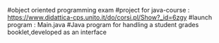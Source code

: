 #object oriented programming exam 
#project for java-course  : https://www.didattica-cps.unito.it/do/corsi.pl/Show?_id=6zgy
#launch program : Main.java
#Java program for handling a student grades booklet,developed as an interface 
